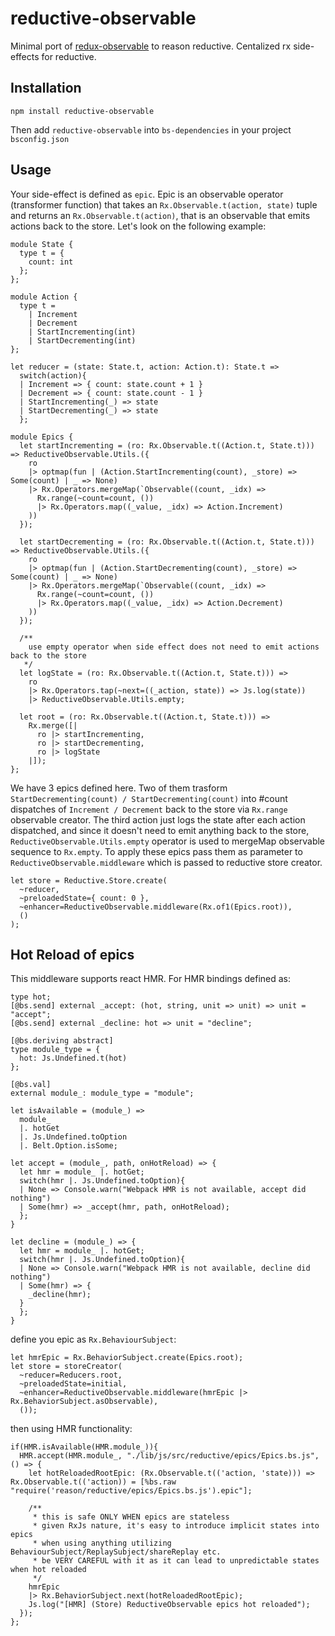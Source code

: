 # reductive-observable
Minimal port of [redux-observable](https://github.com/redux-observable/redux-observable) to reason reductive.
Centalized rx side-effects for reductive.

## Installation

```
npm install reductive-observable
```

Then add `reductive-observable` into `bs-dependencies` in your project `bsconfig.json`

## Usage

Your side-effect is defined as `epic`. Epic is an observable operator (transformer function) that takes an `Rx.Observable.t(action, state)` tuple and returns an `Rx.Observable.t(action)`, that is an observable that emits actions back to the store. Let's look on the following example:

```reason
module State {
  type t = {
    count: int
  };
};

module Action {
  type t = 
    | Increment 
    | Decrement 
    | StartIncrementing(int) 
    | StartDecrementing(int)
};

let reducer = (state: State.t, action: Action.t): State.t => 
  switch(action){
  | Increment => { count: state.count + 1 }
  | Decrement => { count: state.count - 1 }
  | StartIncrementing(_) => state
  | StartDecrementing(_) => state
  };

module Epics {
  let startIncrementing = (ro: Rx.Observable.t((Action.t, State.t))) => ReductiveObservable.Utils.({ 
    ro
    |> optmap(fun | (Action.StartIncrementing(count), _store) => Some(count) | _ => None)
    |> Rx.Operators.mergeMap(`Observable((count, _idx) => 
      Rx.range(~count=count, ())
      |> Rx.Operators.map((_value, _idx) => Action.Increment)
    ))
  });

  let startDecrementing = (ro: Rx.Observable.t((Action.t, State.t))) => ReductiveObservable.Utils.({ 
    ro
    |> optmap(fun | (Action.StartDecrementing(count), _store) => Some(count) | _ => None)
    |> Rx.Operators.mergeMap(`Observable((count, _idx) => 
      Rx.range(~count=count, ())
      |> Rx.Operators.map((_value, _idx) => Action.Decrement)
    ))
  });

  /**
    use empty operator when side effect does not need to emit actions back to the store
   */
  let logState = (ro: Rx.Observable.t((Action.t, State.t))) => 
    ro
    |> Rx.Operators.tap(~next=((_action, state)) => Js.log(state))
    |> ReductiveObservable.Utils.empty;
      
  let root = (ro: Rx.Observable.t((Action.t, State.t))) =>
    Rx.merge([|
      ro |> startIncrementing,
      ro |> startDecrementing,
      ro |> logState
    |]);
};
```

We have 3 epics defined here. Two of them trasform `StartDecrementing(count) / StartDecrementing(count)` into #count dispatches of `Increment / Decrement` back to the store via `Rx.range` observable creator. The third action just logs the state after each action dispatched, and since it doesn't need to emit anything back to the store, `ReductiveObservable.Utils.empty` operator is used to mergeMap observable sequence to `Rx.empty`.
To apply these epics pass them as parameter to `ReductiveObservable.middleware` which is passed to reductive store creator.

```reason
let store = Reductive.Store.create(
  ~reducer,
  ~preloadedState={ count: 0 },
  ~enhancer=ReductiveObservable.middleware(Rx.of1(Epics.root)),
  ()
);
```

## Hot Reload of epics

This middleware supports react HMR. For HMR bindings defined as: 

```reason
type hot;
[@bs.send] external _accept: (hot, string, unit => unit) => unit = "accept";
[@bs.send] external _decline: hot => unit = "decline";

[@bs.deriving abstract]
type module_type = {
  hot: Js.Undefined.t(hot)
};

[@bs.val]
external module_: module_type = "module"; 

let isAvailable = (module_) => 
  module_ 
  |. hotGet 
  |. Js.Undefined.toOption
  |. Belt.Option.isSome;

let accept = (module_, path, onHotReload) => {
  let hmr = module_ |. hotGet;
  switch(hmr |. Js.Undefined.toOption){
  | None => Console.warn("Webpack HMR is not available, accept did nothing")
  | Some(hmr) => _accept(hmr, path, onHotReload);
  };
}

let decline = (module_) => {
  let hmr = module_ |. hotGet;
  switch(hmr |. Js.Undefined.toOption){
  | None => Console.warn("Webpack HMR is not available, decline did nothing")
  | Some(hmr) => { 
    _decline(hmr); 
  }
  };  
}
```

define you epic as `Rx.BehaviourSubject`:

```reason
let hmrEpic = Rx.BehaviorSubject.create(Epics.root);
let store = storeCreator(
  ~reducer=Reducers.root, 
  ~preloadedState=initial, 
  ~enhancer=ReductiveObservable.middleware(hmrEpic |> Rx.BehaviorSubject.asObservable), 
  ());
```

then using HMR functionality:

```reason
if(HMR.isAvailable(HMR.module_)){
  HMR.accept(HMR.module_, "./lib/js/src/reductive/epics/Epics.bs.js", () => {
    let hotReloadedRootEpic: (Rx.Observable.t(('action, 'state))) => Rx.Observable.t(('action)) = [%bs.raw "require('reason/reductive/epics/Epics.bs.js').epic"];
    
    /**
     * this is safe ONLY WHEN epics are stateless
     * given RxJs nature, it's easy to introduce implicit states into epics
     * when using anything utilizing BehaviourSubject/ReplaySubject/shareReplay etc.
     * be VERY CAREFUL with it as it can lead to unpredictable states when hot reloaded
     */
    hmrEpic 
    |> Rx.BehaviorSubject.next(hotReloadedRootEpic);
    Js.log("[HMR] (Store) ReductiveObservable epics hot reloaded");
  });
};
```